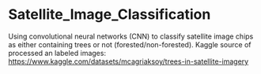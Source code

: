 # Satellite_Image_Classification
Using convolutional neural networks (CNN) to classify satellite image chips as either containing trees or not (forested/non-forested). Kaggle source of processed an labeled images: https://www.kaggle.com/datasets/mcagriaksoy/trees-in-satellite-imagery
